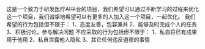 这是一个致力于研发医疗AI平台的项目，我们希望可以通过不断学习的过程来优化这一个项目，我们诚挚地希望可以有更多的人加入这一个项目，一起优化。
我们希望的行为包括但不限于：
1、态度友善，包容兼并
2、能够及时完成个人的任务
3、积极讨论，参与解决问题
不应采取的行为包括但不限于：
1、私自将已有成果用于他用
2、私自泄露他人隐私
3、其它任何违反道德的事情

